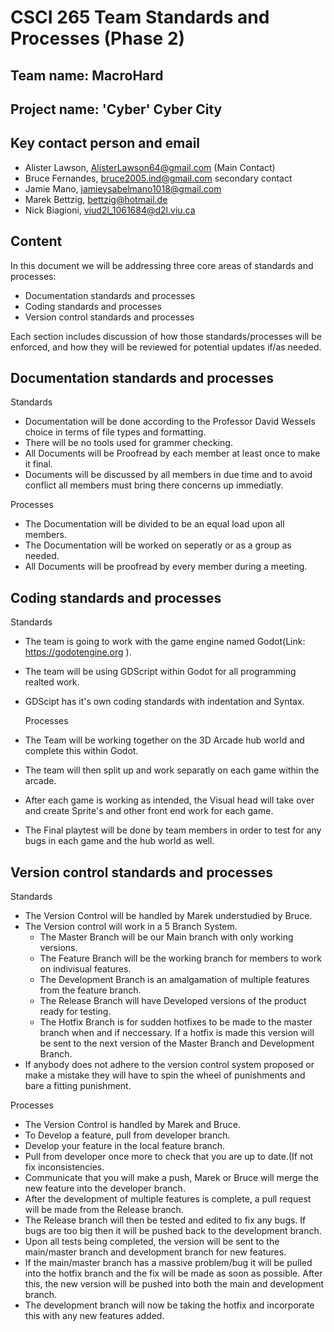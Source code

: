 # CSCI 265 Team Standards and Processes (Phase 2)

## Team name: MacroHard

## Project name: 'Cyber' Cyber City

## Key contact person and email

 - Alister Lawson, AlisterLawson64@gmail.com (Main Contact)
 - Bruce Fernandes, bruce2005.ind@gmail.com secondary contact
 - Jamie Mano, jamieysabelmano1018@gmail.com
 - Marek Bettzig, bettzig@hotmail.de
 - Nick Biagioni, viud2l_1061684@d2l.viu.ca

## Content

In this document we will be addressing three core areas of standards and processes:
 - Documentation standards and processes
 - Coding standards and processes
 - Version control standards and processes

Each section includes discussion of how those standards/processes will be enforced, and how they will be reviewed for potential updates if/as needed.

## Documentation standards and processes
Standards
- Documentation will be done according to the Professor David Wessels choice in terms of file types and formatting.
- There will be no tools used for grammer checking.
- All Documents will be Proofread by each member at least once to make it final.
- Documents will be discussed by all members in due time and to avoid conflict all members must bring there concerns up immediatly.

Processes
- The Documentation will be divided to be an equal load upon all members.
- The Documentation will be worked on seperatly or as a group as needed.
- All Documents will be proofread by every member during a meeting.


## Coding standards and processes
Standards
- The team is going to work with the game engine named Godot(Link: https://godotengine.org ).
- The team will be using GDScript within Godot for all programming realted work.
- GDScipt has it's own coding standards with indentation and Syntax.

  Processes
- The Team will be working together on the 3D Arcade hub world and complete this within Godot.
- The team will then split up and work separatly on each game within the arcade.
- After each game is working as intended, the Visual head will take over and create Sprite's and other front end work for each game.
- The Final playtest will be done by team members in order to test for any bugs in each game and the hub world as well.

## Version control standards and processes
Standards
- The Version Control will be handled by Marek understudied by Bruce.
- The Version control will work in a 5 Branch System.
  - The Master Branch will be our Main branch with only working versions.
  - The Feature Branch will be the working branch for members to work on indivisual features.
  - The Development Branch is an amalgamation of multiple features from the feature branch.
  - The Release Branch will have Developed versions of the product ready for testing.
  - The Hotfix Branch is for sudden hotfixes to be made to the master branch when and if neccessary. If a hotfix is made this version will be sent to the next version of the Master Branch and Development Branch.
- If anybody does not adhere to the version control system proposed or make a mistake they will have to spin the wheel of punishments and bare a fitting punishment.

Processes
- The Version Control is handled by Marek and Bruce.
- To Develop a feature, pull from developer branch.
- Develop your feature in the local feature branch.
- Pull from developer once more to check that you are up to date.(If not fix inconsistencies. 
- Communicate that you will make a push, Marek or Bruce will merge the new feature into the developer branch.
- After the development of multiple features is complete, a pull request will be made from the Release branch.
- The Release branch will then be tested and edited to fix any bugs. If bugs are too big then it will be pushed back to the development branch.
- Upon all tests being completed, the version will be sent to the main/master branch and development branch for new features.
- If the main/master branch has a massive problem/bug it will be pulled into the hotfix branch and the fix will be made as soon as possible. After this, the new version will be pushed into both the main and development branch.
- The development branch will now be taking the hotfix and incorporate this with any new features added.

